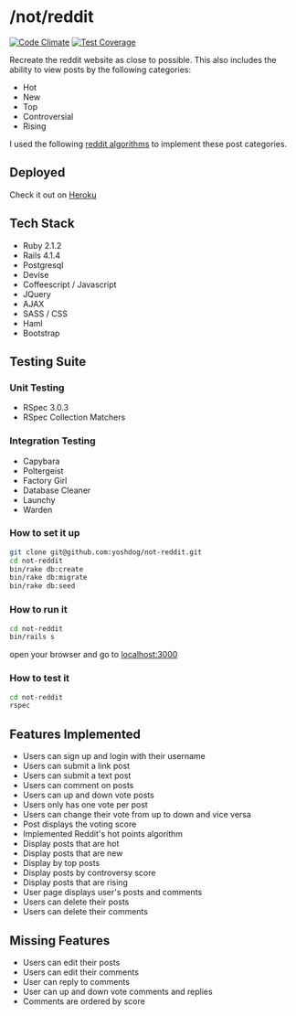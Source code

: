 # /not/reddit
[![Code Climate](https://codeclimate.com/github/yoshdog/not-reddit/badges/gpa.svg)](https://codeclimate.com/github/yoshdog/not-reddit)
[![Test Coverage](https://codeclimate.com/github/yoshdog/not-reddit/badges/coverage.svg)](https://codeclimate.com/github/yoshdog/not-reddit)

Recreate the reddit website as close to possible. This also includes the ability to view posts by the following categories:
* Hot
* New
* Top
* Controversial
* Rising

I used the following [reddit algorithms](https://github.com/reddit/reddit/blob/master/r2/r2/lib/db/_sorts.pyx) to implement these post categories.

## Deployed
Check it out on [Heroku](http://not-reddit.herokuapp.com/)

## Tech Stack
* Ruby 2.1.2
* Rails 4.1.4
* Postgresql
* Devise
* Coffeescript / Javascript
* JQuery
* AJAX
* SASS / CSS
* Haml
* Bootstrap

## Testing Suite
### Unit Testing
* RSpec 3.0.3
* RSpec Collection Matchers

### Integration Testing
* Capybara
* Poltergeist
* Factory Girl
* Database Cleaner
* Launchy
* Warden

### How to set it up
```sh
git clone git@github.com:yoshdog/not-reddit.git
cd not-reddit
bin/rake db:create
bin/rake db:migrate
bin/rake db:seed
```

### How to run it
```sh
cd not-reddit
bin/rails s
```

open your browser and go to [localhost:3000](http://localhost:3000)

### How to test it
```sh
cd not-reddit
rspec
```

## Features Implemented
* Users can sign up and login with their username
* Users can submit a link post
* Users can submit a text post
* Users can comment on posts
* Users can up and down vote posts 
* Users only has one vote per post
* Users can change their vote from up to down and vice versa
* Post displays the voting score
* Implemented Reddit's hot points algorithm
* Display posts that are hot
* Display posts that are new
* Display by top posts
* Display posts by controversy score
* Display posts that are rising
* User page displays user's posts and comments
* Users can delete their posts
* Users can delete their comments

## Missing Features
* Users can edit their posts
* Users can edit their comments
* User can reply to comments
* User can up and down vote comments and replies
* Comments are ordered by score
